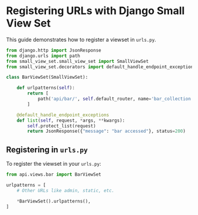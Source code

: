 # Registering URLs with Django Small View Set

This guide demonstrates how to register a viewset in `urls.py`.

```python
from django.http import JsonResponse
from django.urls import path
from small_view_set.small_view_set import SmallViewSet
from small_view_set.decorators import default_handle_endpoint_exceptions

class BarViewSet(SmallViewSet):

    def urlpatterns(self):
        return [
            path('api/bar/', self.default_router, name='bar_collection'),
        ]

    @default_handle_endpoint_exceptions
    def list(self, request, *args, **kwargs):
        self.protect_list(request)
        return JsonResponse({"message": "bar accessed"}, status=200)
```

## Registering in `urls.py`

To register the viewset in your `urls.py`:

```python
from api.views.bar import BarViewSet

urlpatterns = [
    # Other URLs like admin, static, etc.

    *BarViewSet().urlpatterns(),
]
```